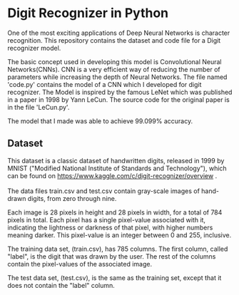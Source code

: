 # Digit Recognizer in Python <br>
One of the most exciting applications of Deep Neural Networks is character recognition. This repository contains the dataset and code file for a Digit recognizer model. <br>

The basic concept used in developing this model is Convolutional Neural Networks(CNNs). CNN is a very efficient way of reducing the number of parameters while increasing the depth of Neural Networks. The file named 'code.py' contains the model of a CNN which I developed for digit recognizer. The Model is inspired by the famous LeNet which was published in a paper in 1998 by Yann LeCun. The source code for the original paper is in the file 'LeCun.py'. <br>

The model that I made was able to achieve 99.099% accuracy. <br>

## Dataset <br>
This dataset is a classic dataset of handwritten digits, released in 1999 by MNIST ("Modified National Institute of Standards and Technology"), which can be found on https://www.kaggle.com/c/digit-recognizer/overview .<br>  
The data files train.csv and test.csv contain gray-scale images of hand-drawn digits, from zero through nine.<br>

Each image is 28 pixels in height and 28 pixels in width, for a total of 784 pixels in total. Each pixel has a single pixel-value associated with it, indicating the lightness or darkness of that pixel, with higher numbers meaning darker. This pixel-value is an integer between 0 and 255, inclusive.<br>

The training data set, (train.csv), has 785 columns. The first column, called "label", is the digit that was drawn by the user. The rest of the columns contain the pixel-values of the associated image.<br>

The test data set, (test.csv), is the same as the training set, except that it does not contain the "label" column.<br>
